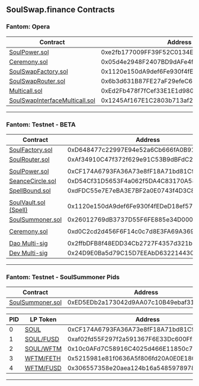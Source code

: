 ## SoulSwap.finance Contracts

### Fantom: Opera
| Contract | Address | 
| --- | --- | 
| [SoulPower.sol](https://ftmscan.com/address/0xe2fb177009FF39F52C0134E8007FA0e4BaAcBd07/#code) | 0xe2fb177009FF39F52C0134E8007FA0e4BaAcBd07 |
| [Ceremony.sol](https://ftmscan.com/address/0x05d4e2948F2407BD9dAFe4f74253AfE2296456B8#code) | 0x05d4e2948F2407BD9dAFe4f74253AfE2296456B8 |
| [SoulSwapFactory.sol](https://ftmscan.com/address/0x1120e150dA9def6Fe930f4fEDeD18ef57c0CA7eF#code) | 0x1120e150dA9def6Fe930f4fEDeD18ef57c0CA7eF |
| [SoulSwapRouter.sol](https://ftmscan.com/address/0x6b3d631B87FE27aF29efeC61d2ab8CE4d621cCBF#code) | 0x6b3d631B87FE27aF29efeC61d2ab8CE4d621cCBF |
| [Multicall.sol](https://ftmscan.com/address/0xEd2Fb478f7fCef33E1E1d980a0135789B295a7F5#code) | 0xEd2Fb478f7fCef33E1E1d980a0135789B295a7F5 |
| [SoulSwapInterfaceMulticall.sol](https://ftmscan.com/address/0x1245Af167E1C2803b713af29F3C121b191a19366#code) | 0x1245Af167E1C2803b713af29F3C121b191a19366 |


----

### Fantom: Testnet - BETA
| Contract | Address | 
| --- | --- | 
| [SoulFactory.sol](https://testnet.ftmscan.com/address/0xD648477c22997E94e52a6Cb666fA0B91c44ed185#code) | 0xD648477c22997E94e52a6Cb666fA0B91c44ed185 |
| [SoulRouter.sol](https://testnet.ftmscan.com/address/0xAf34910C47f372f629e91C53B9dBFdC288cF423f#code) | 0xAf34910C47f372f629e91C53B9dBFdC288cF423f |
| | |
| [SoulPower.sol](https://testnet.ftmscan.com/address/0xCF174A6793FA36A73e8fF18A71bd81C985ef5aB5/#code) | 0xCF174A6793FA36A73e8fF18A71bd81C985ef5aB5 |
| [SeanceCircle.sol](https://testnet.ftmscan.com/address/0xD54Cf31D5653F4a062f5DA4C83170A5867d04442/#code) | 0xD54Cf31D5653F4a062f5DA4C83170A5867d04442 |
| [SpellBound.sol](https://testnet.ftmscan.com/address/0xdFDC55e7E7eBA3E7BF2a0E0743f4D3C858FaC37E/#code) | 0xdFDC55e7E7eBA3E7BF2a0E0743f4D3C858FaC37E |
| | |
| [SoulVault.sol (Spell)](https://testnet.ftmscan.com/address/0x1120e150dA9def6Fe930f4fEDeD18ef57c0CA7eF/#code) | 0x1120e150dA9def6Fe930f4fEDeD18ef57c0CA7eF |
| [SoulSummoner.sol](https://testnet.ftmscan.com/address/0x26012769dB3737D55F6FE885e34D00002Ffd7361/#code) | 0x26012769dB3737D55F6FE885e34D00002Ffd7361 |
| | |
| [Ceremony.sol](https://testnet.ftmscan.com/address/0xd0C2cd2d456F6F14c0c7d8E3FA69A3695D850513#code) | 0xd0C2cd2d456F6F14c0c7d8E3FA69A3695D850513 |
| | |
| [Dao Multi-sig](https://safe.testnet.fantom.network/#/safes/0x2ffbDFB8f48EDD34Cb2727F4357d321bD71ddF25/balances) | 0x2ffbDFB8f48EDD34Cb2727F4357d321bD71ddF25 |
| [Dev Multi-sig](https://safe.testnet.fantom.network/#/safes/0x24D9E0Ba5d79C15D7EEAbD632214430D6F1677cA/balances) | 0x24D9E0Ba5d79C15D7EEAbD632214430D6F1677cA |

----

### Fantom: Testnet - SoulSummoner Pids

| Contract | Address | 
| --- | --- | 
| [SoulSummoner.sol](https://testnet.ftmscan.com/address/0xED5EDb2a173042d9AA07c10B49ebaf31c16eA9D2/#code) | 0xED5EDb2a173042d9AA07c10B49ebaf31c16eA9D2 |

| PID | LP Token | Address | 
| --- | --- | --- | 
| 0 | [SOUL](https://testnet.ftmscan.com/address/0x9890D94DeFf27cBAb150455DCA85c8fd3A242b6E#code) | 0xCF174A6793FA36A73e8fF18A71bd81C985ef5aB5
| 1 | [SOUL/FUSD](https://testnet.ftmscan.com/address/0xaf02fd55F297f2a591367F6E33Dc600Ff2Be472A#code) | 0xaf02fd55F297f2a591367F6E33Dc600Ff2Be472A |
| 2 | [SOUL/WFTM](https://testnet.ftmscan.com/address/0x10c0AFd7C58916C4025d466E11850c7D79219277#code) | 0x10c0AFd7C58916C4025d466E11850c7D79219277 |
| 3 | [WFTM/FETH](https://testnet.ftmscan.com/address/0x5215981e81f0636A5f806fd20A0E0E180d9aaa68#code) | 0x5215981e81f0636A5f806fd20A0E0E180d9aaa68 |
| 4 | [WFTM/FUSD](https://testnet.ftmscan.com/address/0x306557358e20aea124b16a548597897858d13cb2#code) | 0x306557358e20aea124b16a548597897858d13cb2 |

---
